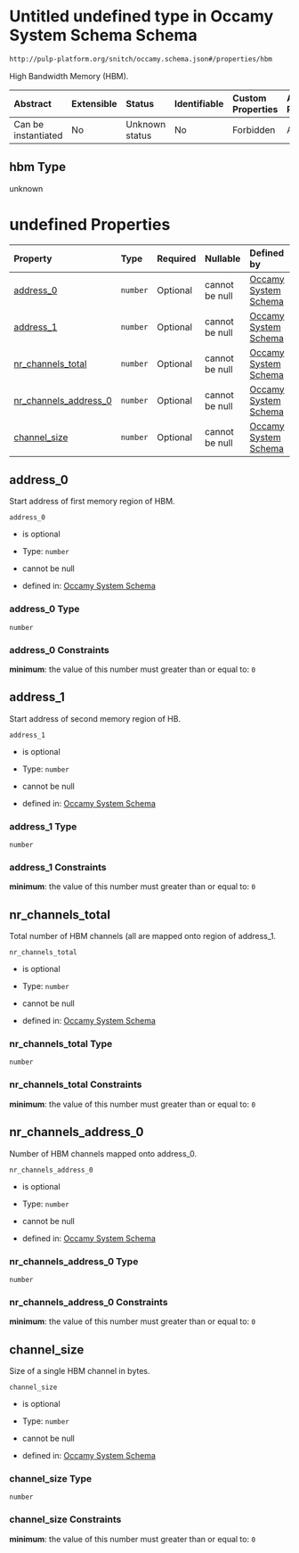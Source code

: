 # Untitled undefined type in Occamy System Schema Schema

```txt
http://pulp-platform.org/snitch/occamy.schema.json#/properties/hbm
```

High Bandwidth Memory (HBM).

| Abstract            | Extensible | Status         | Identifiable | Custom Properties | Additional Properties | Access Restrictions | Defined In                                                       |
| :------------------ | :--------- | :------------- | :----------- | :---------------- | :-------------------- | :------------------ | :--------------------------------------------------------------- |
| Can be instantiated | No         | Unknown status | No           | Forbidden         | Allowed               | none                | [occamy.schema.json*](occamy.schema.json "open original schema") |

## hbm Type

unknown

# undefined Properties

| Property                                        | Type     | Required | Nullable       | Defined by                                                                                                                                                                              |
| :---------------------------------------------- | :------- | :------- | :------------- | :-------------------------------------------------------------------------------------------------------------------------------------------------------------------------------------- |
| [address_0](#address_0)                         | `number` | Optional | cannot be null | [Occamy System Schema](occamy-properties-hbm-properties-address_0.md "http://pulp-platform.org/snitch/occamy.schema.json#/properties/hbm/properties/address_0")                         |
| [address_1](#address_1)                         | `number` | Optional | cannot be null | [Occamy System Schema](occamy-properties-hbm-properties-address_1.md "http://pulp-platform.org/snitch/occamy.schema.json#/properties/hbm/properties/address_1")                         |
| [nr_channels_total](#nr_channels_total)         | `number` | Optional | cannot be null | [Occamy System Schema](occamy-properties-hbm-properties-nr_channels_total.md "http://pulp-platform.org/snitch/occamy.schema.json#/properties/hbm/properties/nr_channels_total")         |
| [nr_channels_address_0](#nr_channels_address_0) | `number` | Optional | cannot be null | [Occamy System Schema](occamy-properties-hbm-properties-nr_channels_address_0.md "http://pulp-platform.org/snitch/occamy.schema.json#/properties/hbm/properties/nr_channels_address_0") |
| [channel_size](#channel_size)                   | `number` | Optional | cannot be null | [Occamy System Schema](occamy-properties-hbm-properties-channel_size.md "http://pulp-platform.org/snitch/occamy.schema.json#/properties/hbm/properties/channel_size")                   |

## address\_0

Start address of first memory region of HBM.

`address_0`

*   is optional

*   Type: `number`

*   cannot be null

*   defined in: [Occamy System Schema](occamy-properties-hbm-properties-address\_0.md "http://pulp-platform.org/snitch/occamy.schema.json#/properties/hbm/properties/address\_0")

### address\_0 Type

`number`

### address\_0 Constraints

**minimum**: the value of this number must greater than or equal to: `0`

## address\_1

Start address of second memory region of HB.

`address_1`

*   is optional

*   Type: `number`

*   cannot be null

*   defined in: [Occamy System Schema](occamy-properties-hbm-properties-address\_1.md "http://pulp-platform.org/snitch/occamy.schema.json#/properties/hbm/properties/address\_1")

### address\_1 Type

`number`

### address\_1 Constraints

**minimum**: the value of this number must greater than or equal to: `0`

## nr_channels_total

Total number of HBM channels (all are mapped onto region of address\_1.

`nr_channels_total`

*   is optional

*   Type: `number`

*   cannot be null

*   defined in: [Occamy System Schema](occamy-properties-hbm-properties-nr_channels_total.md "http://pulp-platform.org/snitch/occamy.schema.json#/properties/hbm/properties/nr_channels_total")

### nr_channels_total Type

`number`

### nr_channels_total Constraints

**minimum**: the value of this number must greater than or equal to: `0`

## nr_channels_address\_0

Number of HBM channels mapped onto address\_0.

`nr_channels_address_0`

*   is optional

*   Type: `number`

*   cannot be null

*   defined in: [Occamy System Schema](occamy-properties-hbm-properties-nr_channels_address\_0.md "http://pulp-platform.org/snitch/occamy.schema.json#/properties/hbm/properties/nr_channels_address\_0")

### nr_channels_address\_0 Type

`number`

### nr_channels_address\_0 Constraints

**minimum**: the value of this number must greater than or equal to: `0`

## channel_size

Size of a single HBM channel in bytes.

`channel_size`

*   is optional

*   Type: `number`

*   cannot be null

*   defined in: [Occamy System Schema](occamy-properties-hbm-properties-channel_size.md "http://pulp-platform.org/snitch/occamy.schema.json#/properties/hbm/properties/channel_size")

### channel_size Type

`number`

### channel_size Constraints

**minimum**: the value of this number must greater than or equal to: `0`
